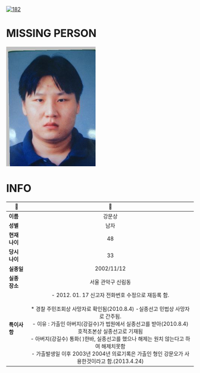 [![182](https://img.shields.io/badge/%EC%8B%A4%EC%A2%85%EC%8B%A0%EA%B3%A0%EB%8A%94%20%EA%B5%AD%EB%B2%88%EC%97%86%EC%9D%B4-182-blue)](http://safe182.go.kr/index.do)

# MISSING PERSON

<img src="./missing_person.jpg">

# INFO

|🔑|💎|
|--|:--:|
|**이름**|강문상|
|**성별**|남자|
|**현재 나이**|48|
|**당시 나이**|33|
|**실종일**|2002/11/12|
|**실종 장소**|서울 관악구 신림동 |
|**특이사항**|- 2012. 01. 17 신고자 전화번호 수정으로 재등록 함. </br></br>* 경찰 주민조회상 사망자로 확인됨(2010.8.4) -실종선고 민법상 사망자로 간주됨.</br>- 이유 :  가출인 아버지(강길수)가 법원에서 실종선고를 받아(2010.8.4) 호적초본상 실종선고로 기재됨</br>- 아버지(강길수) 통화( )한바, 실종선고를 했으나 해제는 원치 않는다고 하여 해제치못함</br>- 가출발생일 이후 2003년 2004년 의료기록은 가출인 형인 강문오가 사용한것이라고 함.(2013.4.24)|

